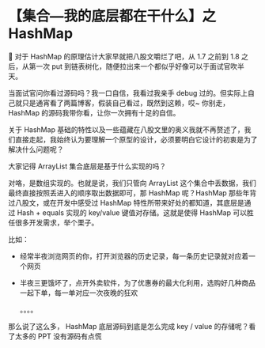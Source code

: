 # 【集合—我的底层都在干什么】之 HashMap

🔔 对于 HashMap 的原理估计大家早就把八股文嚼烂了吧，从 1.7 之前到 1.8 之后，从第一次 put 到链表树化，随便拉出来一个都似乎好像可以于面试官吹半天。

当面试官问你看过源码吗？我一口自信，我看过我亲手 debug 过的。但实际上自己就只是通宵看了两篇博客，假装自己看过，既然到这赖，哎~ 你别走， HashMap 的源码我带你看，让你一次拥有十足的自信。

关于 HashMap 基础的特性以及一些蕴藏在八股文里的奥义我就不再赘述了，我们直接走起，我始终认为要理解一个原型的设计，必须要明白它设计的初衷是为了解决什么问题呢？

大家记得 ArrayList 集合底层是基于什么实现的吗？

对咯，是数组实现的。也就是说，我们只管向 ArrayList 这个集合中丢数据，我们最终直接按照丢进入的顺序取出数据即可，那 HashMap 呢？HashMap 那些年背过八股文，或在开发中感受过 HashMap 特性所带来好处的都知道，其底层是通过 Hash + equals 实现的 key/value 键值对存储。这就是使得 HashMap 可以胜任很多开发需求，举个栗子。

比如：

- 经常半夜浏览网页的你，打开浏览器的历史记录，每一条历史记录就对应着一个网页

- 半夜三更饿坏了，点开外卖软件，为了优惠券的最大化利用，选购好几种商品一起下单，每一单对应一次夜晚的狂欢

  。。。。

那么说了这么多， HashMap 底层源码到底是怎么完成 key / value 的存储呢？看了太多的 PPT 没有源码有点慌



